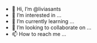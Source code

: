 - 👋 Hi, I’m @liviasants
- 👀 I’m interested in ...
- 🌱 I’m currently learning ...
- 💞️ I’m looking to collaborate on ...
- 📫 How to reach me ...

<!---
liviasants/liviasants is a ✨ special ✨ repository because its `README.md` (this file) appears on your GitHub profile.
You can click the Preview link to take a look at your changes.
--->
